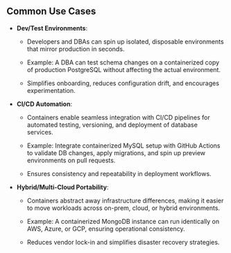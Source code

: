 ## Common Use Cases

-   **Dev/Test Environments**:
    
    -   Developers and DBAs can spin up isolated, disposable environments that mirror production in seconds.
        
    -   Example: A DBA can test schema changes on a containerized copy of production PostgreSQL without affecting the actual environment.
        
    -   Simplifies onboarding, reduces configuration drift, and encourages experimentation.
        
-   **CI/CD Automation**:
    
    -   Containers enable seamless integration with CI/CD pipelines for automated testing, versioning, and deployment of database services.
        
    -   Example: Integrate containerized MySQL setup with GitHub Actions to validate DB changes, apply migrations, and spin up preview environments on pull requests.
        
    -   Ensures consistency and repeatability in deployment workflows.
        
-   **Hybrid/Multi-Cloud Portability**:
    
    -   Containers abstract away infrastructure differences, making it easier to move workloads across on-prem, cloud, or hybrid environments.
        
    -   Example: A containerized MongoDB instance can run identically on AWS, Azure, or GCP, ensuring operational consistency.
        
    -   Reduces vendor lock-in and simplifies disaster recovery strategies.
